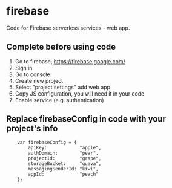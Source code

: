# firebase
Code for Firebase serverless services - web app.

## Complete before using code
1. Go to firebase, https://firebase.google.com/
1. Sign in
1. Go to console
1. Create new project
1. Select "project settings" add web app
1. Copy JS configuration, you will need it in your code
1. Enable service (e.g. authentication)

## Replace firebaseConfig in code with your project's info
``` 
    var firebaseConfig = {
        apiKey:            "apple",
        authDomain:        "pear",
        projectId:         "grape",
        storageBucket:     "guava",
        messagingSenderId: "kiwi",
        appId:             "peach"
    };
```